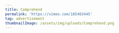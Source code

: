 ```yaml
---
title: Comprehend
permalink: 'https://vimeo.com/165463445'
tag: advertisement
thumbnailImage: /assets/img/uploads/Comprehend.png
---
```


